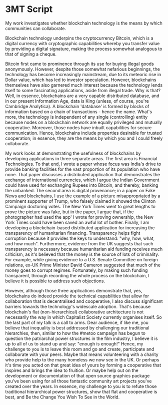 # 3MT Script

My work investigates whether blockchain technology is the means by which communities can collaborate.

Blockchain technology underpins the cryptocurrency Bitcoin, which is a digital currency with cryptographic capabilities whereby you transfer value by providing a digital signature, making the process somewhat analogous to that of signing a cheque.

Bitcoin first came to prominence through its use for buying illegal goods anonymously. However, despite those somewhat nefarious beginnings, the technology has become increasingly mainstream, due to its meteoric rise in Dollar value, which has led to investor speculation. However, blockchains themselves have also garnered much interest because the technology lends itself to some fascinating applications, aside from illegal trade. Why is that? Well, in essence, blockchains are a very capable distributed database, and in our present Information Age, data is King (unless, of course, you're Cambridge Analytica). A blockchain 'database' is formed by blocks of information based on a chain of transactions - hence the name. What's more, the technology is independent of any single (controlling) entity because nodes on a blockchain network are equally privileged and mutually cooperative. Moreover, those nodes have inbuilt capabilities for secure communication. Hence, blockchains include properties desirable for trusted cooperation; in essence, they are the means by which you and I could freely collaborate.

My work looks at demonstrating the usefulness of blockchains by developing applications in three separate areas. The first area is Financial Technologies. To that end, I wrote a paper whose focus was India's drive to provide banking facilities for the vast proportion of its population who have none. That paper discusses a distributed application that demonstrates the exchange of international currencies, which I argue the Indian Government could have used for exchanging Rupees into Bitcoin, and thereby, banking the unbanked. The second area is digital provenance; in a paper on Fake News and blockchains, I use the example of a picture misappropriated by a prominent supporter of Trump, who falsely claimed it showed the Clinton Campaign doctoring votes. The New York Times went to great lengths to prove the picture was fake, but in the paper, I argue that, if the photographer had used the app' I wrote for proving ownership, the New York Times could have been saved an awful lot of bother. Finally, I am developing a blockchain-based distributed application for increasing the transparency of humanitarian financing. Transparency helps fight corruption because it provides the keys to understand: "why, how, what, and how much". Furthermore, evidence from the UK suggests that such transparency is necessary because humanitarian aid funding receives much criticism, as it's believed that the money is the source of lots of criminality. For example, while giving evidence to a U.S. Senate Committee on foreign relations, ex-UK Prime Minister David Cameron suggested that much of the money goes to corrupt regimes. Fortunately, by making such funding transparent, through recording the whole process on the blockchain, I believe it is possible to address such objections.

However, although those three applications demonstrate that, yes, blockchains do indeed provide the technical capabilities that allow for collaboration that is decentralised and cooperative, I also discuss significant barriers towards the technology's widescale adoption. That's because blockchain's flat (non-hierarchical) collaborative architecture is not necessarily the way in which Capitalist Society currently organises itself. So the last part of my talk is a call to arms. Dear audience, if like me, you believe that inequality is best addressed by challenging our traditional hierarchies, then, similar to how the #metoo campaign has begun to question the patriarchal power structures in the film industry, I believe it is up to all of us to stand up and say: "enough is enough!" Hence, my challenge to you is to leave this room and go and create, participate and collaborate with your peers. Maybe that means volunteering with a charity who provide help to the many homeless we now see in the UK. Or perhaps it's time you acted on that great idea of yours by forming a cooperative that inspires and brings the idea to fruition. Or maybe help out on the development or documentation of that open source graphics package you've been using for all those fantastic community art projects you've created over the years. In essence, my challenge to you is to refute those traditional hierarchical power structures, show that flat and cooperative is best, and Be the Change You Wish To See in the World.      
